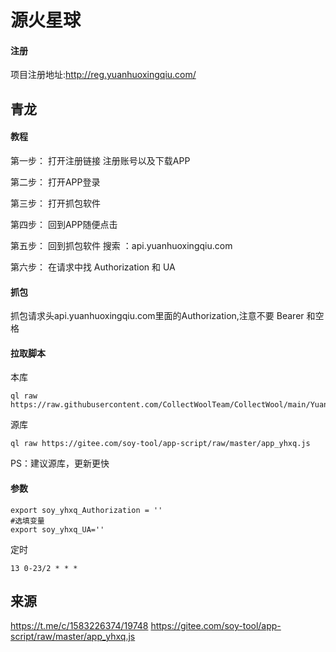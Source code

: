 # 源火星球 

####  注册 
项目注册地址:http://reg.yuanhuoxingqiu.com/

## 青龙
#### 教程
第一步： 打开注册链接 注册账号以及下载APP

第二步： 打开APP登录

第三步： 打开抓包软件

第四步： 回到APP随便点击

第五步： 回到抓包软件 搜索 ：api.yuanhuoxingqiu.com

第六步： 在请求中找 Authorization 和 UA

#### 抓包
抓包请求头api.yuanhuoxingqiu.com里面的Authorization,注意不要 Bearer 和空格

#### 拉取脚本
本库
```
ql raw https://raw.githubusercontent.com/CollectWoolTeam/CollectWool/main/YuanHuoXingQiu/app_yhxq.js
```
源库
```
ql raw https://gitee.com/soy-tool/app-script/raw/master/app_yhxq.js
```
PS：建议源库，更新更快
#### 参数
```
export soy_yhxq_Authorization = ''
#选填变量
export soy_yhxq_UA=''
```
定时
```
13 0-23/2 * * *
```

## 来源
https://t.me/c/1583226374/19748
https://gitee.com/soy-tool/app-script/raw/master/app_yhxq.js
